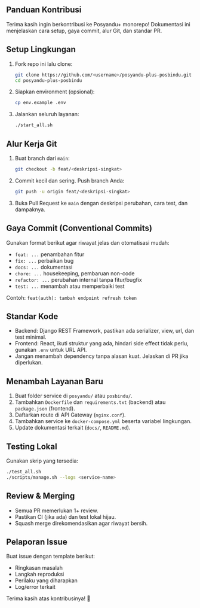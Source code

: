 ## Panduan Kontribusi

Terima kasih ingin berkontribusi ke Posyandu+ monorepo! Dokumentasi ini menjelaskan cara setup, gaya commit, alur Git, dan standar PR.

## Setup Lingkungan
1. Fork repo ini lalu clone:
   ```bash
   git clone https://github.com/<username>/posyandu-plus-posbindu.git
   cd posyandu-plus-posbindu
   ```
2. Siapkan environment (opsional):
   ```bash
   cp env.example .env
   ```
3. Jalankan seluruh layanan:
   ```bash
   ./start_all.sh
   ```

## Alur Kerja Git
1. Buat branch dari `main`:
   ```bash
   git checkout -b feat/<deskripsi-singkat>
   ```
2. Commit kecil dan sering. Push branch Anda:
   ```bash
   git push -u origin feat/<deskripsi-singkat>
   ```
3. Buka Pull Request ke `main` dengan deskripsi perubahan, cara test, dan dampaknya.

## Gaya Commit (Conventional Commits)
Gunakan format berikut agar riwayat jelas dan otomatisasi mudah:

- `feat: ...` penambahan fitur
- `fix: ...` perbaikan bug
- `docs: ...` dokumentasi
- `chore: ...` housekeeping, pembaruan non-code
- `refactor: ...` perubahan internal tanpa fitur/bugfix
- `test: ...` menambah atau memperbaiki test

Contoh: `feat(auth): tambah endpoint refresh token`

## Standar Kode
- Backend: Django REST Framework, pastikan ada serializer, view, url, dan test minimal.
- Frontend: React, ikuti struktur yang ada, hindari side effect tidak perlu, gunakan `.env` untuk URL API.
- Jangan menambah dependency tanpa alasan kuat. Jelaskan di PR jika diperlukan.

## Menambah Layanan Baru
1. Buat folder service di `posyandu/` atau `posbindu/`.
2. Tambahkan `Dockerfile` dan `requirements.txt` (backend) atau `package.json` (frontend).
3. Daftarkan route di API Gateway (`nginx.conf`).
4. Tambahkan service ke `docker-compose.yml` beserta variabel lingkungan.
5. Update dokumentasi terkait (`docs/`, `README.md`).

## Testing Lokal
Gunakan skrip yang tersedia:
```bash
./test_all.sh
./scripts/manage.sh --logs <service-name>
```

## Review & Merging
- Semua PR memerlukan 1+ review.
- Pastikan CI (jika ada) dan test lokal hijau.
- Squash merge direkomendasikan agar riwayat bersih.

## Pelaporan Issue
Buat issue dengan template berikut:
- Ringkasan masalah
- Langkah reproduksi
- Perilaku yang diharapkan
- Log/error terkait

Terima kasih atas kontribusinya! 🎉


